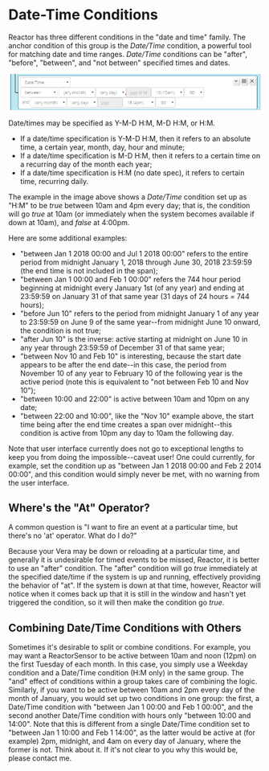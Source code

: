 # Date-Time Conditions

Reactor has three different conditions in the "date and time" family. The anchor condition of this group is the _Date/Time_ condition, a powerful tool for matching date and time ranges. _Date/Time_ conditions can be "after", "before", "between", and "not between" specified times and dates.

![A Date/Time Condition](images/date-time-condition.png)

Date/times may be specified as Y-M-D H:M, M-D H:M, or H:M.

* If a date/time specification is Y-M-D H:M, then it refers to an absolute time, a certain year, month, day, hour and minute;
* If a date/time specification is M-D H:M, then it refers to a certain time on a recurring day of the month each year;
* If a date/time specification is H:M (no date spec), it refers to certain time, recurring daily.

The example in the image above shows a _Date/Time_ condition set up as "H:M" to be *true* between 10am and 4pm every day; that is, the condition will go *true* at 10am (or immediately when the system becomes available if down at 10am), and *false* at 4:00pm.

Here are some additional examples:

* "between Jan 1 2018 00:00 and Jul 1 2018 00:00" refers to the entire period from midnight January 1, 2018 through June 30, 2018 23:59:59 (the end time is not included in the span);
* "between Jan 1 00:00 and Feb 1 00:00" refers the 744 hour period beginning at midnight every January 1st (of any year) and ending at 23:59:59 on January 31 of that same year (31 days of 24 hours = 744 hours);
* "before Jun 10" refers to the period from midnight January 1 of any year to 23:59:59 on June 9 of the same year--from midnight June 10 onward, the condition is not true;
* "after Jun 10" is the inverse: active starting at midnight on June 10 in any year through 23:59:59 of December 31 of that same year;
* "between Nov 10 and Feb 10" is interesting, because the start date appears to be after the end date--in this case, the period from November 10 of any year to February 10 of the following year is the active period (note this is equivalent to "not between Feb 10 and Nov 10");
* "between 10:00 and 22:00" is active between 10am and 10pm on any date;
* "between 22:00 and 10:00", like the "Nov 10" example above, the start time being after the end time creates a span over midnight--this condition is active from 10pm any day to 10am the following day.

Note that user interface currently does not go to exceptional lengths to keep you from doing the impossible--caveat user! One could currently, for example, set the condition up as "between Jan 1 2018 00:00 and Feb 2 2014 00:00", and this condition would simply never be met, with no warning from the user interface.

## Where's the "At" Operator?

A common question is "I want to fire an event at a particular time, but there's no 'at' operator. What do I do?"

Because your Vera may be down or reloading at a particular time, and generally it is undesirable for timed events to be missed, Reactor, it is better to use an "after" condition. The "after" condition will go *true* immediately at the specified date/time if the system is up and running, effectively providing the behavior of "at". If the system is down at that time, however, Reactor will notice when it comes back up that it is still in the window and hasn't yet triggered the condition, so it will then make the condition go *true*.

## Combining Date/Time Conditions with Others

Sometimes it's desirable to split or combine conditions. For example, you may want a ReactorSensor to be active between 10am and noon (12pm) on the first Tuesday of each month. In this case, you simply use a Weekday condition and a Date/Time condition (H:M only) in the same group. The "and" effect of conditions within a group takes care of combining the logic. Similarly, if you want to be active between 10am and 2pm every day of the month of January, you would set up two conditions in one group: the first, a Date/Time condition with "between Jan 1 00:00 and Feb 1 00:00", and the second another Date/Time condition with hours only "between 10:00 and 14:00". Note that this is different from a single Date/Time condition set to "between Jan 1 10:00 and Feb 1 14:00", as the latter would be active at (for example) 2pm, midnight, and 4am on every day of January, where the former is not. Think about it. If it's not clear to you why this would be, please contact me.
